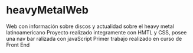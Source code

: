 # heavyMetalWeb
Web con información sobre discos y actualidad sobre el heavy metal latinoamericano
Proyecto realizado integramente con HMTL y CSS, posee una nav bar ralizada con javaScript
Primer trabajo realizado en curso de Front End
